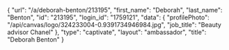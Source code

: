 {
    "url": "\/a\/deborah-benton\/213195",
    "first_name": "Deborah",
    "last_name": "Benton",
    "id": "213195",
    "login_id": "1759121",
    "data": {
        "profilePhoto": "\/api\/canvas\/logo\/324233004-0.9391734946984.jpg",
        "job_title": "Beauty advisor Chanel"
    },
    "type": "captivate",
    "layout": "ambassador",
    "title": "Deborah Benton"
}